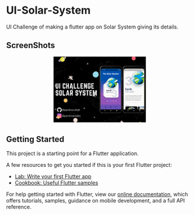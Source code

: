 # UI-Solar-System

UI Challenge of making a flutter app on Solar System giving its details.

## ScreenShots

<p align="center">
  <img src="https://github.com/parshva-shah/UI-Solar-System/blob/main/UI%20Challenge%20-%20Solar%20System.png" width="250" title="hover text">
</p>

## Getting Started

This project is a starting point for a Flutter application.

A few resources to get you started if this is your first Flutter project:

- [Lab: Write your first Flutter app](https://flutter.dev/docs/get-started/codelab)
- [Cookbook: Useful Flutter samples](https://flutter.dev/docs/cookbook)

For help getting started with Flutter, view our
[online documentation](https://flutter.dev/docs), which offers tutorials,
samples, guidance on mobile development, and a full API reference.
